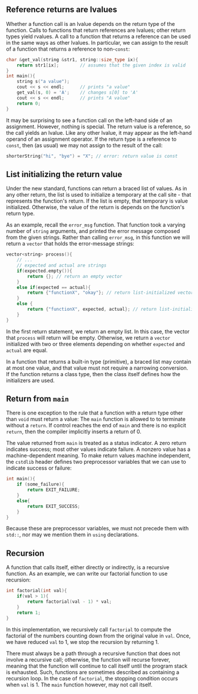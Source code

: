 ## Reference returns are lvalues

Whether a function call is an lvalue depends on the return type of the function. Calls to functions that return references are lvalues; other return types yield rvalues. A call to a function that returns a reference can be used in the same ways as other lvalues. In particular, we can assign to the result of a function that returns a reference to non-`const`:

```cpp
char &get_val(string &str1, string::size_type ix){
	return str1[ix]; 		// assumes that the given index is valid
}
int main(){
	string s("a value");
	cout << s << endl; 		// prints "a value"
	get_val(s, 0) = 'A'; 	// changes s[0] to 'A'
	cout << s << endl; 		// prints "A value"
	return 0;
}
```

It may be surprising to see a function call on the left-hand side of an assignment. However, nothing is special. The return value is a reference, so the call yields an lvalue. Like any other lvalue, it may appear as the left-hand operand of an assignment operator. If the return type is a reference to `const`, then (as usual) we may not assign to the result of the call:

```cpp
shorterString("hi", "bye") = "X"; // error: return value is const
```

## List initializing the return value

Under the new standard, functions can return a braced list of values. As in any other return, the list is used to initialize a temporary at the call site - that represents the function's return. If the list is empty, that temporary is value initialized. Otherwise, the value of the return is depends on the function's return type.

As an example, recall the `error_msg` function. That function took a varying number of `string` arguments, and printed the error message composed from the given strings. Rather than calling `error_msg`, in this function we will return a `vector` that holds the error-message strings:

```cpp
vector<string> process(){
	// ...
	// expected and actual are strings
	if(expected.empty()){
		return {}; // return an empty vector
	}
	else if(expected == actual){
		return {"functionX", "okay"}; // return list-initialized vector
	}
	else {
		return {"functionX", expected, actual}; // return list-initialized vector
	}
}
```

In the first return statement, we return an empty list. In this case, the vector that `process` will return will be empty. Otherwise, we return a `vector` initialized with two or three elements depending on whether `expected` and `actual` are equal.

In a function that returns a built-in type (primitive), a braced list may contain at most one value, and that value must not require a narrowing conversion. If the function returns a class type, then the class itself defines how the initializers are used.

## Return from `main`

There is one exception to the rule that a function with a return type other than `void` must return a value: The `main` function is allowed to to terminate without a `return`. If control reaches the end of `main` and there is no explicit `return`, then the compiler implicitly inserts a return of 0.

The value returned from `main` is treated as a status indicator. A zero return indicates success; most other values indicate failure. A nonzero value has a machine-dependent meaning. To make return values machine independent, the `cstdlib` header defines two preprocessor variables that we can use to indicate success or failure:

```cpp
int main(){
	if (some_failure){
		return EXIT_FAILURE;
	}
	else{
		return EXIT_SUCCESS;
	}
}
```

Because these are preprocessor variables, we must not precede them with `std::`, nor may we mention them in `using` declarations.

## Recursion

A function that calls itself, either directly or indirectly, is a recursive function. As an example, we can write our factorial function to use recursion:

```cpp
int factorial(int val){
	if(val > 1){
		return factorial(val - 1) * val;
	}
	return 1;
}
```

In this implementation, we recursively call `factorial` to compute the factorial of the numbers counting down from the original value in `val`. Once, we have reduced `val` to 1, we stop the recursion by returning 1.

There must always be a path through a recursive function that does not involve a recursive call; otherwise, the function will recurse forever, meaning that the function will continue to call itself until the program stack is exhausted. Such, functions are sometimes described as containing a recursion loop. In the case of `factorial`, the stopping condition occurs when `val` is 1. The `main` function however, may not call itself.